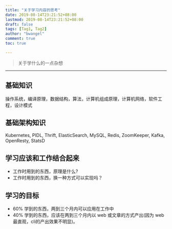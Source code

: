 ```yaml
---
title: "关于学习内容的思考"
date: 2019-08-14T23:21:52+08:00
lastmod: 2019-08-14T23:21:52+08:00
draft: false
tags: [Tag1, Tag2]
author: "bwangel"
comment: true
toc: true

---
```


> 关于学什么的一点杂想

<!--more-->
---

## 基础知识

操作系统，编译原理，数据结构，算法，计算机组成原理，计算机网络，软件工程，设计模式

## 基础架构知识

Kubernetes, PIDL, Thrift, ElasticSearch, MySQL, Redis, ZoomKeeper, Kafka, OpenResty, StatsD

## 学习应该和工作结合起来

+ 工作时用到的东西，原理是什么?
+ 工作时用到的东西，换一种方式可以实现吗？

## 学习的目标

+ 60% 学到的东西，两到三个月内可以应用在工作中
+ 40% 学到的东西，应该在两到三个月内以 web 或文章的方式产出(因为 web 最直观，cli的产出效果不明显)。

